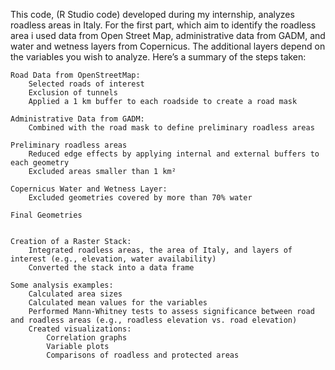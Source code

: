 This code, (R Studio code) developed during my internship, analyzes roadless areas in Italy.
For the first part, which aim to identify the roadless area i used data from Open Street Map, administrative data from GADM, and water and wetness layers from Copernicus.
The additional layers depend on the variables you wish to analyze.
Here’s a summary of the steps taken:

    Road Data from OpenStreetMap:
        Selected roads of interest
        Exclusion of tunnels
        Applied a 1 km buffer to each roadside to create a road mask

    Administrative Data from GADM:
        Combined with the road mask to define preliminary roadless areas

    Preliminary roadless areas    
        Reduced edge effects by applying internal and external buffers to each geometry
        Excluded areas smaller than 1 km²

    Copernicus Water and Wetness Layer:
        Excluded geometries covered by more than 70% water

    Final Geometries

    
    Creation of a Raster Stack:
        Integrated roadless areas, the area of Italy, and layers of interest (e.g., elevation, water availability)
        Converted the stack into a data frame

    Some analysis examples:
        Calculated area sizes
        Calculated mean values for the variables
        Performed Mann-Whitney tests to assess significance between road and roadless areas (e.g., roadless elevation vs. road elevation)
        Created visualizations:
            Correlation graphs
            Variable plots
            Comparisons of roadless and protected areas
